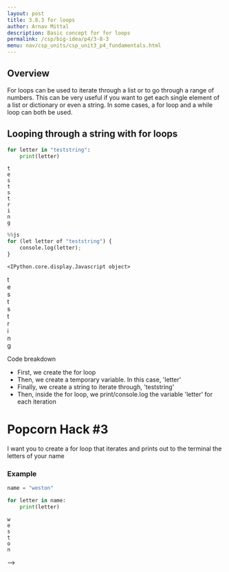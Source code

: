 ```yaml
---
layout: post
title: 3.8.3 for loops
author: Arnav Mittal
description: Basic concept for for loops
permalink: /csp/big-idea/p4/3-8-3
menu: nav/csp_units/csp_unit3_p4_fundamentals.html
---
```


## Overview

For loops can be used to iterate through a list or to go through a range of numbers.
This can be very useful if you want to get each single element of a list or dictionary or even a string.
In some cases, a for loop and a while loop can both be used.

## Looping through a string with for loops


```python
for letter in "teststring":
    print(letter)
```

    t
    e
    s
    t
    s
    t
    r
    i
    n
    g



```python
%%js
for (let letter of "teststring") {
    console.log(letter);
}
```


    <IPython.core.display.Javascript object>


t\
e\
s\
t\
s\
t\
r\
i\
n\
g

Code breakdown

- First, we create the for loop
- Then, we create a temporary variable. In this case, 'letter'
- Finally, we create a string to iterate through, 'teststring'
- Then, inside the for loop, we print/console.log the variable 'letter' for each iteration

# Popcorn Hack #3

I want you to create a for loop that iterates and prints out to the terminal the letters of your name

### Example


```python
name = "weston"

for letter in name:
    print(letter)
```

    w
    e
    s
    t
    o
    n


<script src="https://utteranc.es/client.js"
        repo="nighthawkcoders/bi5_digitaldivide"
        issue-term="title"
        label="blogpost-comment"
        theme="github-light"
        crossorigin="anonymous"
        async>
</script>
-->
